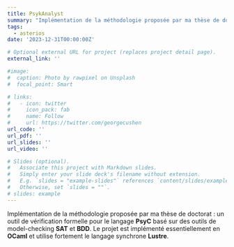 ```yaml
---
title: PsykAnalyst
summary: "Implémentation de la méthodologie proposée par ma thèse de doctorat : un outil de vérification formelle pour le langage **PsyC** basé sur des outils de model-checking **SAT** et **BDD**. Le projet est implémenté essentiellement en **OCaml** et utilise fortement le langage synchrone **Lustre**."
tags:
  - asterios
date: '2023-12-31T00:00:00Z'

# Optional external URL for project (replaces project detail page).
external_link: ''

#image:
#  caption: Photo by rawpixel on Unsplash
#  focal_point: Smart

# links:
#   - icon: twitter
#     icon_pack: fab
#     name: Follow
#     url: https://twitter.com/georgecushen
url_code: ''
url_pdf: ''
url_slides: ''
url_video: ''

# Slides (optional).
#   Associate this project with Markdown slides.
#   Simply enter your slide deck's filename without extension.
#   E.g. `slides = "example-slides"` references `content/slides/example-slides.md`.
#   Otherwise, set `slides = ""`.
# slides: example
---
```


Implémentation de la méthodologie proposée par ma thèse de doctorat : un outil de vérification formelle pour le langage **PsyC** basé sur des outils de model-checking **SAT** et **BDD**. Le projet est implémenté essentiellement en **OCaml** et utilise fortement le langage synchrone **Lustre**.
